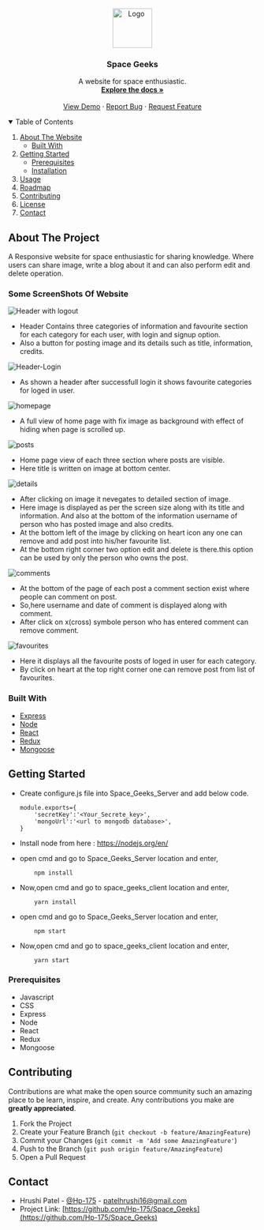 <!--
*** Thanks for checking out the Best-README-Template. If you have a suggestion
*** that would make this better, please fork the repo and create a pull request
*** or simply open an issue with the tag "enhancement".
*** Thanks again! Now go create something AMAZING! :D
-->



<!-- PROJECT SHIELDS -->
<!--
*** I'm using markdown "reference style" links for readability.
*** Reference links are enclosed in brackets [ ] instead of parentheses ( ).
*** See the bottom of this document for the declaration of the reference variables
*** for contributors-url, forks-url, etc. This is an optional, concise syntax you may use.
*** https://www.markdownguide.org/basic-syntax/#reference-style-links
-->

<!-- PROJECT LOGO -->
<br />
<p align="center">
  <a href="https://github.com/Hp-175/Space_Geeks">
    <img src="images/logo.png" alt="Logo" width="80" height="80">
  </a>

  <h3 align="center">Space Geeks</h3>

  <p align="center">
    A website for space enthusiastic.
    <br />
    <a href="https://github.com/Hp-175/Space_Geeks"><strong>Explore the docs »</strong></a>
    <br />
    <br />
    <a href="https://github.com/Hp-175/Space_Geeks">View Demo</a>
    ·
    <a href="https://github.com/Hp-175/Space_Geeks/issues">Report Bug</a>
    ·
    <a href="https://github.com/Hp-175/Space_Geeks/issues">Request Feature</a>
  </p>
</p>



<!-- TABLE OF CONTENTS -->
<details open="open">
  <summary>Table of Contents</summary>
  <ol>
    <li>
      <a href="#about-the-project">About The Website</a>
      <ul>
        <li><a href="#built-with">Built With</a></li>
      </ul>
    </li>
    <li>
      <a href="#getting-started">Getting Started</a>
      <ul>
        <li><a href="#prerequisites">Prerequisites</a></li>
        <li><a href="#installation">Installation</a></li>
      </ul>
    </li>
    <li><a href="#usage">Usage</a></li>
    <li><a href="#roadmap">Roadmap</a></li>
    <li><a href="#contributing">Contributing</a></li>
    <li><a href="#license">License</a></li>
    <li><a href="#contact">Contact</a></li>
  </ol>
</details>



<!-- ABOUT THE PROJECT -->
## About The Project

A Responsive website for space enthusiastic for sharing knowledge. Where users can share image, write a blog about it and can also perform edit and delete operation.

### Some ScreenShots Of Website
 ![Header with logout][Header-Logout]
 * Header Contains three categories of information and favourite section for each category for each user, with login and signup option.
 * Also a button for posting image and its details such as title, information, credits.

![Header-Login][Header-Login]
 * As shown a header after successfull login it shows favourite categories for loged in user. 

![homepage][homepage]
 * A full view of home page with fix image as background with effect of hiding when page is scrolled up.

![posts][posts]
 * Home page view of each three section where posts are visible.
 * Here title is written on image at bottom center.

![details][details]
 * After clicking on image it nevegates to detailed section of image.
 * Here image is displayed as per the screen size along with its title and information. And also at the bottom of the information username of person who has posted image and also credits.
 * At the bottom left of the image by clicking on heart icon any one can remove and add post into his/her favourite list.
 * At the bottom right corner two option edit and delete is there.this option can be used by only the person who owns the post.

![comments][comments]
 * At the bottom of the page of each post a comment section exist where people can comment on post.
 * So,here username and date of comment is displayed along with comment.
 * After click on x(cross) symbole person who has entered comment can remove comment.

![favourites][favourites]
 * Here it displays all the favourite posts of loged in user for each category.
 * By click on heart at the top right corner one can remove post from list of favourites.

### Built With

* [Express](https://expressjs.com/)
* [Node](https://nodejs.org/en/)
* [React](https://reactjs.org/)
* [Redux](https://redux.js.org/)
* [Mongoose](https://mongoosejs.com/)


<!-- GETTING STARTED -->
## Getting Started

* Create configure.js file into Space_Geeks_Server and add below code.
    ```
    module.exports={
        'secretKey':'<Your_Secrete_key>',
        'mongoUrl':'<url to mongodb database>',
    }

    ```
* Install node from here : https://nodejs.org/en/

* open cmd and go to Space_Geeks_Server location and enter,
    ```
        npm install
    ```
* Now,open cmd and go to space_geeks_client location and enter,
    ```
        yarn install
    ```
* open cmd and go to Space_Geeks_Server location and enter,
    ```
        npm start
    ```
* Now,open cmd and go to space_geeks_client location and enter,
    ```
        yarn start
    ```

### Prerequisites

* Javascript
* CSS
* Express
* Node
* React
* Redux
* Mongoose


## Contributing

Contributions are what make the open source community such an amazing place to be learn, inspire, and create. Any contributions you make are **greatly appreciated**.

1. Fork the Project
2. Create your Feature Branch (`git checkout -b feature/AmazingFeature`)
3. Commit your Changes (`git commit -m 'Add some AmazingFeature'`)
4. Push to the Branch (`git push origin feature/AmazingFeature`)
5. Open a Pull Request

## Contact

* Hrushi Patel - [@Hp-175](https://github.com/Hp-175) -  patelhrushi16@gmail.com
* Project Link: [https://github.com/Hp-175/Space_Geeks](https://github.com/Hp-175/Space_Geeks)

[contributors-shield]: https://github.com/Hp-175/Space_Geeks
[Header-Logout]: images/headerLogedout.png
[Header-Login]: images/headerLogedin.jpg
[posts]: images/homepage.jpg
[homepage]: images/HomePage.png
[details]: images/details.jpg
[comments]: images/commentbox.jpg
[favourites]: images/favourites.jpg

